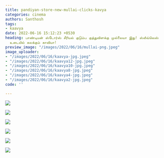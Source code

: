 ```yaml
---
title: pandiyan-store-new-mullai-clicks-kavya
categories: cinema
authors: Santhosh
tags:
- kaavya
date: 2022-06-16 15:12:23 +0530
heading: பாண்டியன் ஸ்டோர்ஸ் சீரியல் குடும்ப குத்துவிளக்கு முல்லையா இது! ஸ்லீவ்லெஸ்
  உடையில் கலக்கும் காவியா!
preview_image: "/images/2022/06/16/mullai-png.jpeg"
image_uploader:
- "/images/2022/06/16/kaavya-jpg.jpeg"
- "/images/2022/06/16/kaavya12-jpg.jpeg"
- "/images/2022/06/16/kaavya10-jpg.jpeg"
- "/images/2022/06/16/kaavya8-jpg.jpeg"
- "/images/2022/06/16/kaavya4-jpg.jpeg"
- "/images/2022/06/16/kaavya2-jpg.jpeg"
code: ''

---
```

![](/images/2022/06/16/kaavya2-jpg.jpeg)

![](/images/2022/06/16/kaavya-jpg.jpeg)

![](/images/2022/06/16/kaavya4-jpg.jpeg)

![](/images/2022/06/16/kaavya8-jpg.jpeg)

![](/images/2022/06/16/kaavya12-jpg.jpeg)

![](/images/2022/06/16/kaavya10-jpg.jpeg)
